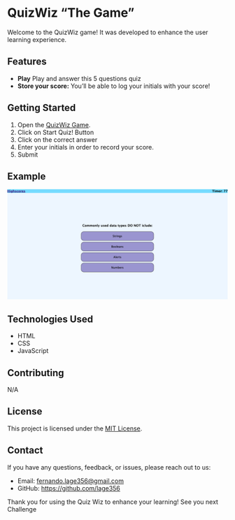 # QuizWiz “The Game”

Welcome to the QuizWiz game! It was developed to enhance the user learning experience.

## Features

- **Play** Play and answer this 5 questions quiz
- **Store your score:** You’ll be able to log your initials with your score! 


## Getting Started

1. Open the [QuizWiz Game](https://lage356.github.io/quizWiz/).
2. Click on Start Quiz! Button
3. Click on the correct answer 
4. Enter your initials in order to record your score.
3. Submit


## Example

![QuizWiz](/screenshotquizWiz.png)


## Technologies Used

- HTML
- CSS
- JavaScript 

## Contributing

N/A

## License

This project is licensed under the [MIT License](LICENSE).

## Contact

If you have any questions, feedback, or issues, please reach out to us:

- Email: fernando.lage356@gmail.com
- GitHub: https://github.com/lage356

Thank you for using the Quiz Wiz to enhance your learning! See you next Challenge
